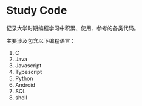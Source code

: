 # Study Code

记录大学时期编程学习中积累、使用、参考的各类代码。

主要涉及包含以下编程语言：

1. C
2. Java
3. Javascript
4. Typescript
5. Python
6. Android
7. SQL
8. shell
